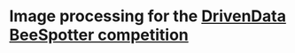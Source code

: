 # Image processing for the <a href="https://www.drivendata.org/competitions/8/">DrivenData BeeSpotter competition</a>
